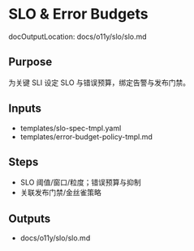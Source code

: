 # SLO & Error Budgets

docOutputLocation: docs/o11y/slo/slo.md

## Purpose

为关键 SLI 设定 SLO 与错误预算，绑定告警与发布门禁。

## Inputs

- templates/slo-spec-tmpl.yaml
- templates/error-budget-policy-tmpl.md

## Steps

- SLO 阈值/窗口/粒度；错误预算与抑制
- 关联发布门禁/金丝雀策略

## Outputs

- docs/o11y/slo/slo.md
